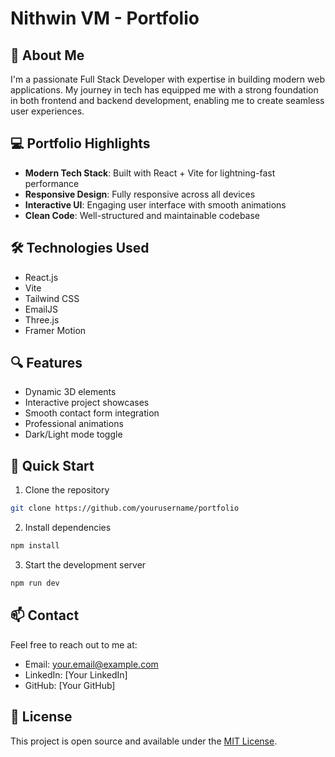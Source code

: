 # Nithwin VM - Portfolio

## 🚀 About Me
I'm a passionate Full Stack Developer with expertise in building modern web applications. My journey in tech has equipped me with a strong foundation in both frontend and backend development, enabling me to create seamless user experiences.

## 💻 Portfolio Highlights

- **Modern Tech Stack**: Built with React + Vite for lightning-fast performance
- **Responsive Design**: Fully responsive across all devices
- **Interactive UI**: Engaging user interface with smooth animations
- **Clean Code**: Well-structured and maintainable codebase

## 🛠️ Technologies Used

- React.js
- Vite
- Tailwind CSS
- EmailJS
- Three.js
- Framer Motion

## 🔍 Features

- Dynamic 3D elements
- Interactive project showcases
- Smooth contact form integration
- Professional animations
- Dark/Light mode toggle

## 🚀 Quick Start

1. Clone the repository
```bash
git clone https://github.com/yourusername/portfolio
```

2. Install dependencies
```bash
npm install
```

3. Start the development server
```bash
npm run dev
```

## 📫 Contact

Feel free to reach out to me at:
- Email: your.email@example.com
- LinkedIn: [Your LinkedIn]
- GitHub: [Your GitHub]

## 📝 License

This project is open source and available under the [MIT License](LICENSE).
